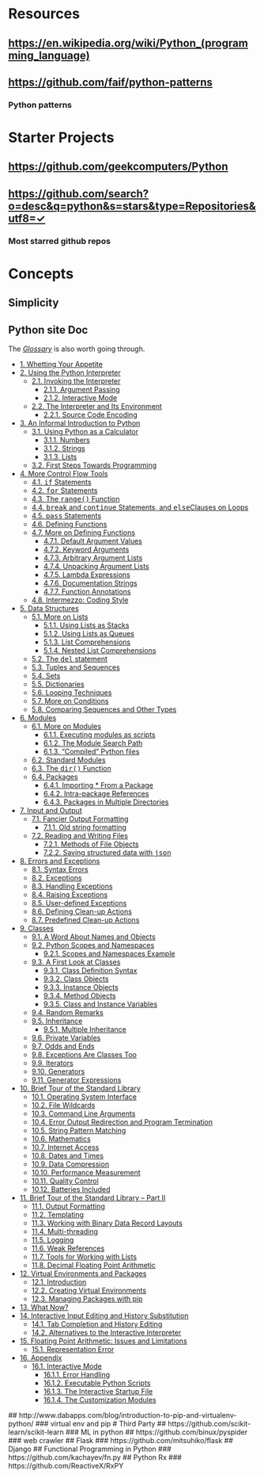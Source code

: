 # Resources
## https://en.wikipedia.org/wiki/Python_(programming_language)
## https://github.com/faif/python-patterns
### Python patterns
# Starter Projects
## https://github.com/geekcomputers/Python
## https://github.com/search?o=desc&q=python&s=stars&type=Repositories&utf8=✓
### Most starred github repos
# Concepts
## Simplicity
## Python site Doc
<p>The&#xA0;<a class="reference internal" href="https://docs.python.org/3.5/glossary.html#glossary"><em>Glossary</em></a>&#xA0;is also worth going through.</p><div class="toctree-wrapper compound"><ul><li class="toctree-l1"><a class="reference internal" href="https://docs.python.org/3.5/tutorial/appetite.html">1. Whetting Your Appetite</a></li><li class="toctree-l1"><a class="reference internal" href="https://docs.python.org/3.5/tutorial/interpreter.html">2. Using the Python Interpreter</a><ul><li class="toctree-l2"><a class="reference internal" href="https://docs.python.org/3.5/tutorial/interpreter.html#invoking-the-interpreter">2.1. Invoking the Interpreter</a><ul><li class="toctree-l3"><a class="reference internal" href="https://docs.python.org/3.5/tutorial/interpreter.html#argument-passing">2.1.1. Argument Passing</a></li><li class="toctree-l3"><a class="reference internal" href="https://docs.python.org/3.5/tutorial/interpreter.html#interactive-mode">2.1.2. Interactive Mode</a></li></ul></li><li class="toctree-l2"><a class="reference internal" href="https://docs.python.org/3.5/tutorial/interpreter.html#the-interpreter-and-its-environment">2.2. The Interpreter and Its Environment</a><ul><li class="toctree-l3"><a class="reference internal" href="https://docs.python.org/3.5/tutorial/interpreter.html#source-code-encoding">2.2.1. Source Code Encoding</a></li></ul></li></ul></li><li class="toctree-l1"><a class="reference internal" href="https://docs.python.org/3.5/tutorial/introduction.html">3. An Informal Introduction to Python</a><ul><li class="toctree-l2"><a class="reference internal" href="https://docs.python.org/3.5/tutorial/introduction.html#using-python-as-a-calculator">3.1. Using Python as a Calculator</a><ul><li class="toctree-l3"><a class="reference internal" href="https://docs.python.org/3.5/tutorial/introduction.html#numbers">3.1.1. Numbers</a></li><li class="toctree-l3"><a class="reference internal" href="https://docs.python.org/3.5/tutorial/introduction.html#strings">3.1.2. Strings</a></li><li class="toctree-l3"><a class="reference internal" href="https://docs.python.org/3.5/tutorial/introduction.html#lists">3.1.3. Lists</a></li></ul></li><li class="toctree-l2"><a class="reference internal" href="https://docs.python.org/3.5/tutorial/introduction.html#first-steps-towards-programming">3.2. First Steps Towards Programming</a></li></ul></li><li class="toctree-l1"><a class="reference internal" href="https://docs.python.org/3.5/tutorial/controlflow.html">4. More Control Flow Tools</a><ul><li class="toctree-l2"><a class="reference internal" href="https://docs.python.org/3.5/tutorial/controlflow.html#if-statements">4.1.&#xA0;<tt class="docutils literal"><span class="pre">if</span></tt>&#xA0;Statements</a></li><li class="toctree-l2"><a class="reference internal" href="https://docs.python.org/3.5/tutorial/controlflow.html#for-statements">4.2.&#xA0;<tt class="docutils literal"><span class="pre">for</span></tt>&#xA0;Statements</a></li><li class="toctree-l2"><a class="reference internal" href="https://docs.python.org/3.5/tutorial/controlflow.html#the-range-function">4.3. The&#xA0;<tt class="docutils literal"><span class="pre">range()</span></tt>&#xA0;Function</a></li><li class="toctree-l2"><a class="reference internal" href="https://docs.python.org/3.5/tutorial/controlflow.html#break-and-continue-statements-and-else-clauses-on-loops">4.4.&#xA0;<tt class="docutils literal"><span class="pre">break</span></tt>&#xA0;and&#xA0;<tt class="docutils literal"><span class="pre">continue</span></tt>&#xA0;Statements, and&#xA0;<tt class="docutils literal"><span class="pre">else</span></tt>Clauses on Loops</a></li><li class="toctree-l2"><a class="reference internal" href="https://docs.python.org/3.5/tutorial/controlflow.html#pass-statements">4.5.&#xA0;<tt class="docutils literal"><span class="pre">pass</span></tt>&#xA0;Statements</a></li><li class="toctree-l2"><a class="reference internal" href="https://docs.python.org/3.5/tutorial/controlflow.html#defining-functions">4.6. Defining Functions</a></li><li class="toctree-l2"><a class="reference internal" href="https://docs.python.org/3.5/tutorial/controlflow.html#more-on-defining-functions">4.7. More on Defining Functions</a><ul><li class="toctree-l3"><a class="reference internal" href="https://docs.python.org/3.5/tutorial/controlflow.html#default-argument-values">4.7.1. Default Argument Values</a></li><li class="toctree-l3"><a class="reference internal" href="https://docs.python.org/3.5/tutorial/controlflow.html#keyword-arguments">4.7.2. Keyword Arguments</a></li><li class="toctree-l3"><a class="reference internal" href="https://docs.python.org/3.5/tutorial/controlflow.html#arbitrary-argument-lists">4.7.3. Arbitrary Argument Lists</a></li><li class="toctree-l3"><a class="reference internal" href="https://docs.python.org/3.5/tutorial/controlflow.html#unpacking-argument-lists">4.7.4. Unpacking Argument Lists</a></li><li class="toctree-l3"><a class="reference internal" href="https://docs.python.org/3.5/tutorial/controlflow.html#lambda-expressions">4.7.5. Lambda Expressions</a></li><li class="toctree-l3"><a class="reference internal" href="https://docs.python.org/3.5/tutorial/controlflow.html#documentation-strings">4.7.6. Documentation Strings</a></li><li class="toctree-l3"><a class="reference internal" href="https://docs.python.org/3.5/tutorial/controlflow.html#function-annotations">4.7.7. Function Annotations</a></li></ul></li><li class="toctree-l2"><a class="reference internal" href="https://docs.python.org/3.5/tutorial/controlflow.html#intermezzo-coding-style">4.8. Intermezzo: Coding Style</a></li></ul></li><li class="toctree-l1"><a class="reference internal" href="https://docs.python.org/3.5/tutorial/datastructures.html">5. Data Structures</a><ul><li class="toctree-l2"><a class="reference internal" href="https://docs.python.org/3.5/tutorial/datastructures.html#more-on-lists">5.1. More on Lists</a><ul><li class="toctree-l3"><a class="reference internal" href="https://docs.python.org/3.5/tutorial/datastructures.html#using-lists-as-stacks">5.1.1. Using Lists as Stacks</a></li><li class="toctree-l3"><a class="reference internal" href="https://docs.python.org/3.5/tutorial/datastructures.html#using-lists-as-queues">5.1.2. Using Lists as Queues</a></li><li class="toctree-l3"><a class="reference internal" href="https://docs.python.org/3.5/tutorial/datastructures.html#list-comprehensions">5.1.3. List Comprehensions</a></li><li class="toctree-l3"><a class="reference internal" href="https://docs.python.org/3.5/tutorial/datastructures.html#nested-list-comprehensions">5.1.4. Nested List Comprehensions</a></li></ul></li><li class="toctree-l2"><a class="reference internal" href="https://docs.python.org/3.5/tutorial/datastructures.html#the-del-statement">5.2. The&#xA0;<tt class="docutils literal"><span class="pre">del</span></tt>&#xA0;statement</a></li><li class="toctree-l2"><a class="reference internal" href="https://docs.python.org/3.5/tutorial/datastructures.html#tuples-and-sequences">5.3. Tuples and Sequences</a></li><li class="toctree-l2"><a class="reference internal" href="https://docs.python.org/3.5/tutorial/datastructures.html#sets">5.4. Sets</a></li><li class="toctree-l2"><a class="reference internal" href="https://docs.python.org/3.5/tutorial/datastructures.html#dictionaries">5.5. Dictionaries</a></li><li class="toctree-l2"><a class="reference internal" href="https://docs.python.org/3.5/tutorial/datastructures.html#looping-techniques">5.6. Looping Techniques</a></li><li class="toctree-l2"><a class="reference internal" href="https://docs.python.org/3.5/tutorial/datastructures.html#more-on-conditions">5.7. More on Conditions</a></li><li class="toctree-l2"><a class="reference internal" href="https://docs.python.org/3.5/tutorial/datastructures.html#comparing-sequences-and-other-types">5.8. Comparing Sequences and Other Types</a></li></ul></li><li class="toctree-l1"><a class="reference internal" href="https://docs.python.org/3.5/tutorial/modules.html">6. Modules</a><ul><li class="toctree-l2"><a class="reference internal" href="https://docs.python.org/3.5/tutorial/modules.html#more-on-modules">6.1. More on Modules</a><ul><li class="toctree-l3"><a class="reference internal" href="https://docs.python.org/3.5/tutorial/modules.html#executing-modules-as-scripts">6.1.1. Executing modules as scripts</a></li><li class="toctree-l3"><a class="reference internal" href="https://docs.python.org/3.5/tutorial/modules.html#the-module-search-path">6.1.2. The Module Search Path</a></li><li class="toctree-l3"><a class="reference internal" href="https://docs.python.org/3.5/tutorial/modules.html#compiled-python-files">6.1.3. &#x201C;Compiled&#x201D; Python files</a></li></ul></li><li class="toctree-l2"><a class="reference internal" href="https://docs.python.org/3.5/tutorial/modules.html#standard-modules">6.2. Standard Modules</a></li><li class="toctree-l2"><a class="reference internal" href="https://docs.python.org/3.5/tutorial/modules.html#the-dir-function">6.3. The&#xA0;<tt class="docutils literal"><span class="pre">dir()</span></tt>&#xA0;Function</a></li><li class="toctree-l2"><a class="reference internal" href="https://docs.python.org/3.5/tutorial/modules.html#packages">6.4. Packages</a><ul><li class="toctree-l3"><a class="reference internal" href="https://docs.python.org/3.5/tutorial/modules.html#importing-from-a-package">6.4.1. Importing * From a Package</a></li><li class="toctree-l3"><a class="reference internal" href="https://docs.python.org/3.5/tutorial/modules.html#intra-package-references">6.4.2. Intra-package References</a></li><li class="toctree-l3"><a class="reference internal" href="https://docs.python.org/3.5/tutorial/modules.html#packages-in-multiple-directories">6.4.3. Packages in Multiple Directories</a></li></ul></li></ul></li><li class="toctree-l1"><a class="reference internal" href="https://docs.python.org/3.5/tutorial/inputoutput.html">7. Input and Output</a><ul><li class="toctree-l2"><a class="reference internal" href="https://docs.python.org/3.5/tutorial/inputoutput.html#fancier-output-formatting">7.1. Fancier Output Formatting</a><ul><li class="toctree-l3"><a class="reference internal" href="https://docs.python.org/3.5/tutorial/inputoutput.html#old-string-formatting">7.1.1. Old string formatting</a></li></ul></li><li class="toctree-l2"><a class="reference internal" href="https://docs.python.org/3.5/tutorial/inputoutput.html#reading-and-writing-files">7.2. Reading and Writing Files</a><ul><li class="toctree-l3"><a class="reference internal" href="https://docs.python.org/3.5/tutorial/inputoutput.html#methods-of-file-objects">7.2.1. Methods of File Objects</a></li><li class="toctree-l3"><a class="reference internal" href="https://docs.python.org/3.5/tutorial/inputoutput.html#saving-structured-data-with-json">7.2.2. Saving structured data with&#xA0;<tt class="docutils literal"><span class="pre">json</span></tt></a></li></ul></li></ul></li><li class="toctree-l1"><a class="reference internal" href="https://docs.python.org/3.5/tutorial/errors.html">8. Errors and Exceptions</a><ul><li class="toctree-l2"><a class="reference internal" href="https://docs.python.org/3.5/tutorial/errors.html#syntax-errors">8.1. Syntax Errors</a></li><li class="toctree-l2"><a class="reference internal" href="https://docs.python.org/3.5/tutorial/errors.html#exceptions">8.2. Exceptions</a></li><li class="toctree-l2"><a class="reference internal" href="https://docs.python.org/3.5/tutorial/errors.html#handling-exceptions">8.3. Handling Exceptions</a></li><li class="toctree-l2"><a class="reference internal" href="https://docs.python.org/3.5/tutorial/errors.html#raising-exceptions">8.4. Raising Exceptions</a></li><li class="toctree-l2"><a class="reference internal" href="https://docs.python.org/3.5/tutorial/errors.html#user-defined-exceptions">8.5. User-defined Exceptions</a></li><li class="toctree-l2"><a class="reference internal" href="https://docs.python.org/3.5/tutorial/errors.html#defining-clean-up-actions">8.6. Defining Clean-up Actions</a></li><li class="toctree-l2"><a class="reference internal" href="https://docs.python.org/3.5/tutorial/errors.html#predefined-clean-up-actions">8.7. Predefined Clean-up Actions</a></li></ul></li><li class="toctree-l1"><a class="reference internal" href="https://docs.python.org/3.5/tutorial/classes.html">9. Classes</a><ul><li class="toctree-l2"><a class="reference internal" href="https://docs.python.org/3.5/tutorial/classes.html#a-word-about-names-and-objects">9.1. A Word About Names and Objects</a></li><li class="toctree-l2"><a class="reference internal" href="https://docs.python.org/3.5/tutorial/classes.html#python-scopes-and-namespaces">9.2. Python Scopes and Namespaces</a><ul><li class="toctree-l3"><a class="reference internal" href="https://docs.python.org/3.5/tutorial/classes.html#scopes-and-namespaces-example">9.2.1. Scopes and Namespaces Example</a></li></ul></li><li class="toctree-l2"><a class="reference internal" href="https://docs.python.org/3.5/tutorial/classes.html#a-first-look-at-classes">9.3. A First Look at Classes</a><ul><li class="toctree-l3"><a class="reference internal" href="https://docs.python.org/3.5/tutorial/classes.html#class-definition-syntax">9.3.1. Class Definition Syntax</a></li><li class="toctree-l3"><a class="reference internal" href="https://docs.python.org/3.5/tutorial/classes.html#class-objects">9.3.2. Class Objects</a></li><li class="toctree-l3"><a class="reference internal" href="https://docs.python.org/3.5/tutorial/classes.html#instance-objects">9.3.3. Instance Objects</a></li><li class="toctree-l3"><a class="reference internal" href="https://docs.python.org/3.5/tutorial/classes.html#method-objects">9.3.4. Method Objects</a></li><li class="toctree-l3"><a class="reference internal" href="https://docs.python.org/3.5/tutorial/classes.html#class-and-instance-variables">9.3.5. Class and Instance Variables</a></li></ul></li><li class="toctree-l2"><a class="reference internal" href="https://docs.python.org/3.5/tutorial/classes.html#random-remarks">9.4. Random Remarks</a></li><li class="toctree-l2"><a class="reference internal" href="https://docs.python.org/3.5/tutorial/classes.html#inheritance">9.5. Inheritance</a><ul><li class="toctree-l3"><a class="reference internal" href="https://docs.python.org/3.5/tutorial/classes.html#multiple-inheritance">9.5.1. Multiple Inheritance</a></li></ul></li><li class="toctree-l2"><a class="reference internal" href="https://docs.python.org/3.5/tutorial/classes.html#private-variables">9.6. Private Variables</a></li><li class="toctree-l2"><a class="reference internal" href="https://docs.python.org/3.5/tutorial/classes.html#odds-and-ends">9.7. Odds and Ends</a></li><li class="toctree-l2"><a class="reference internal" href="https://docs.python.org/3.5/tutorial/classes.html#exceptions-are-classes-too">9.8. Exceptions Are Classes Too</a></li><li class="toctree-l2"><a class="reference internal" href="https://docs.python.org/3.5/tutorial/classes.html#iterators">9.9. Iterators</a></li><li class="toctree-l2"><a class="reference internal" href="https://docs.python.org/3.5/tutorial/classes.html#generators">9.10. Generators</a></li><li class="toctree-l2"><a class="reference internal" href="https://docs.python.org/3.5/tutorial/classes.html#generator-expressions">9.11. Generator Expressions</a></li></ul></li><li class="toctree-l1"><a class="reference internal" href="https://docs.python.org/3.5/tutorial/stdlib.html">10. Brief Tour of the Standard Library</a><ul><li class="toctree-l2"><a class="reference internal" href="https://docs.python.org/3.5/tutorial/stdlib.html#operating-system-interface">10.1. Operating System Interface</a></li><li class="toctree-l2"><a class="reference internal" href="https://docs.python.org/3.5/tutorial/stdlib.html#file-wildcards">10.2. File Wildcards</a></li><li class="toctree-l2"><a class="reference internal" href="https://docs.python.org/3.5/tutorial/stdlib.html#command-line-arguments">10.3. Command Line Arguments</a></li><li class="toctree-l2"><a class="reference internal" href="https://docs.python.org/3.5/tutorial/stdlib.html#error-output-redirection-and-program-termination">10.4. Error Output Redirection and Program Termination</a></li><li class="toctree-l2"><a class="reference internal" href="https://docs.python.org/3.5/tutorial/stdlib.html#string-pattern-matching">10.5. String Pattern Matching</a></li><li class="toctree-l2"><a class="reference internal" href="https://docs.python.org/3.5/tutorial/stdlib.html#mathematics">10.6. Mathematics</a></li><li class="toctree-l2"><a class="reference internal" href="https://docs.python.org/3.5/tutorial/stdlib.html#internet-access">10.7. Internet Access</a></li><li class="toctree-l2"><a class="reference internal" href="https://docs.python.org/3.5/tutorial/stdlib.html#dates-and-times">10.8. Dates and Times</a></li><li class="toctree-l2"><a class="reference internal" href="https://docs.python.org/3.5/tutorial/stdlib.html#data-compression">10.9. Data Compression</a></li><li class="toctree-l2"><a class="reference internal" href="https://docs.python.org/3.5/tutorial/stdlib.html#performance-measurement">10.10. Performance Measurement</a></li><li class="toctree-l2"><a class="reference internal" href="https://docs.python.org/3.5/tutorial/stdlib.html#quality-control">10.11. Quality Control</a></li><li class="toctree-l2"><a class="reference internal" href="https://docs.python.org/3.5/tutorial/stdlib.html#batteries-included">10.12. Batteries Included</a></li></ul></li><li class="toctree-l1"><a class="reference internal" href="https://docs.python.org/3.5/tutorial/stdlib2.html">11. Brief Tour of the Standard Library &#x2013; Part II</a><ul><li class="toctree-l2"><a class="reference internal" href="https://docs.python.org/3.5/tutorial/stdlib2.html#output-formatting">11.1. Output Formatting</a></li><li class="toctree-l2"><a class="reference internal" href="https://docs.python.org/3.5/tutorial/stdlib2.html#templating">11.2. Templating</a></li><li class="toctree-l2"><a class="reference internal" href="https://docs.python.org/3.5/tutorial/stdlib2.html#working-with-binary-data-record-layouts">11.3. Working with Binary Data Record Layouts</a></li><li class="toctree-l2"><a class="reference internal" href="https://docs.python.org/3.5/tutorial/stdlib2.html#multi-threading">11.4. Multi-threading</a></li><li class="toctree-l2"><a class="reference internal" href="https://docs.python.org/3.5/tutorial/stdlib2.html#logging">11.5. Logging</a></li><li class="toctree-l2"><a class="reference internal" href="https://docs.python.org/3.5/tutorial/stdlib2.html#weak-references">11.6. Weak References</a></li><li class="toctree-l2"><a class="reference internal" href="https://docs.python.org/3.5/tutorial/stdlib2.html#tools-for-working-with-lists">11.7. Tools for Working with Lists</a></li><li class="toctree-l2"><a class="reference internal" href="https://docs.python.org/3.5/tutorial/stdlib2.html#decimal-floating-point-arithmetic">11.8. Decimal Floating Point Arithmetic</a></li></ul></li><li class="toctree-l1"><a class="reference internal" href="https://docs.python.org/3.5/tutorial/venv.html">12. Virtual Environments and Packages</a><ul><li class="toctree-l2"><a class="reference internal" href="https://docs.python.org/3.5/tutorial/venv.html#introduction">12.1. Introduction</a></li><li class="toctree-l2"><a class="reference internal" href="https://docs.python.org/3.5/tutorial/venv.html#creating-virtual-environments">12.2. Creating Virtual Environments</a></li><li class="toctree-l2"><a class="reference internal" href="https://docs.python.org/3.5/tutorial/venv.html#managing-packages-with-pip">12.3. Managing Packages with pip</a></li></ul></li><li class="toctree-l1"><a class="reference internal" href="https://docs.python.org/3.5/tutorial/whatnow.html">13. What Now?</a></li><li class="toctree-l1"><a class="reference internal" href="https://docs.python.org/3.5/tutorial/interactive.html">14. Interactive Input Editing and History Substitution</a><ul><li class="toctree-l2"><a class="reference internal" href="https://docs.python.org/3.5/tutorial/interactive.html#tab-completion-and-history-editing">14.1. Tab Completion and History Editing</a></li><li class="toctree-l2"><a class="reference internal" href="https://docs.python.org/3.5/tutorial/interactive.html#alternatives-to-the-interactive-interpreter">14.2. Alternatives to the Interactive Interpreter</a></li></ul></li><li class="toctree-l1"><a class="reference internal" href="https://docs.python.org/3.5/tutorial/floatingpoint.html">15. Floating Point Arithmetic: Issues and Limitations</a><ul><li class="toctree-l2"><a class="reference internal" href="https://docs.python.org/3.5/tutorial/floatingpoint.html#representation-error">15.1. Representation Error</a></li></ul></li><li class="toctree-l1"><a class="reference internal" href="https://docs.python.org/3.5/tutorial/appendix.html">16. Appendix</a><ul><li class="toctree-l2"><a class="reference internal" href="https://docs.python.org/3.5/tutorial/appendix.html#interactive-mode">16.1. Interactive Mode</a><ul><li class="toctree-l3"><a class="reference internal" href="https://docs.python.org/3.5/tutorial/appendix.html#error-handling">16.1.1. Error Handling</a></li><li class="toctree-l3"><a class="reference internal" href="https://docs.python.org/3.5/tutorial/appendix.html#executable-python-scripts">16.1.2. Executable Python Scripts</a></li><li class="toctree-l3"><a class="reference internal" href="https://docs.python.org/3.5/tutorial/appendix.html#the-interactive-startup-file">16.1.3. The Interactive Startup File</a></li><li class="toctree-l3"><a class="reference internal" href="https://docs.python.org/3.5/tutorial/appendix.html#the-customization-modules">16.1.4. The Customization Modules</a></li></ul></li></ul></li></ul></div>
## http://www.dabapps.com/blog/introduction-to-pip-and-virtualenv-python/
### virtual env and pip
# Third Party
## https://github.com/scikit-learn/scikit-learn
### ML in python
## https://github.com/binux/pyspider
### web crawler
## Flask
### https://github.com/mitsuhiko/flask
## Django
## Functional Programming in Python
### https://github.com/kachayev/fn.py
## Python Rx
### https://github.com/ReactiveX/RxPY
